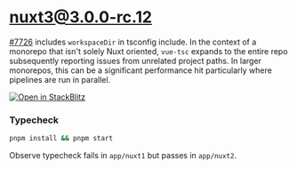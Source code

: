 # nuxt3@3.0.0-rc.12

[#7726](https://github.com/nuxt/framework/pull/7726) includes `workspaceDir` in tsconfig include. In the context of a monorepo that isn't solely Nuxt oriented, `vue-tsc` expands to the entire repo subsequently reporting issues from unrelated project paths. In larger monorepos, this can be a significant performance hit particularly where pipelines are run in parallel.

[![Open in StackBlitz](https://developer.stackblitz.com/img/open_in_stackblitz.svg)](https://stackblitz.com/github/cuebit/nuxt-rc12-monorepo?file=md!README.md)

### Typecheck

```bash
pnpm install && pnpm start
```

Observe typecheck fails in `app/nuxt1` but passes in `app/nuxt2`.
